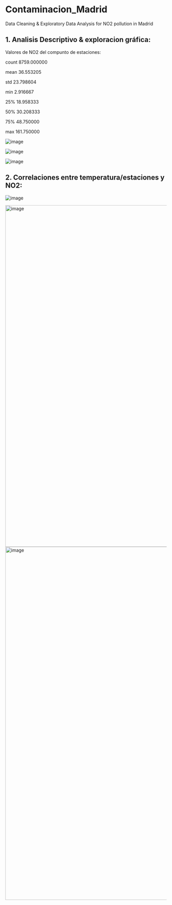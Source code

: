 # Contaminacion_Madrid

Data Cleaning &amp; Exploratory Data Analysis for NO2 pollution in Madrid

## 1. Analisis Descriptivo & exploracion gráfica:

Valores de NO2 del compunto de estaciones:

count    8759.000000

mean       36.553205

std        23.798604

min         2.916667

25%        18.958333

50%        30.208333

75%        48.750000

max       161.750000

![image](https://github.com/JuanFran9/Contaminacion_Madrid/assets/58949950/a93d5472-fbdc-43ed-a745-3163ad96ed79)

![image](https://github.com/JuanFran9/Contaminacion_Madrid/assets/58949950/39c84009-0f00-4d7d-ab5d-fd3a3dea9457)

![image](https://github.com/JuanFran9/Contaminacion_Madrid/assets/58949950/e4858aa9-40b6-43d6-b663-bc69cc4af543)

## 2. Correlaciones entre temperatura/estaciones y NO2:

![image](https://github.com/JuanFran9/Contaminacion_Madrid/assets/58949950/5ab93556-51fa-4def-951c-55a6bb02601a)

<img width="1066" alt="image" src="https://github.com/JuanFran9/Contaminacion_Madrid/assets/58949950/fa7744ac-3ae6-42f4-b6ad-c81d2996c006">

<img width="1102" alt="image" src="https://github.com/JuanFran9/Contaminacion_Madrid/assets/58949950/cc0adf37-d1d0-4e90-89e8-af0acaf53f59">

